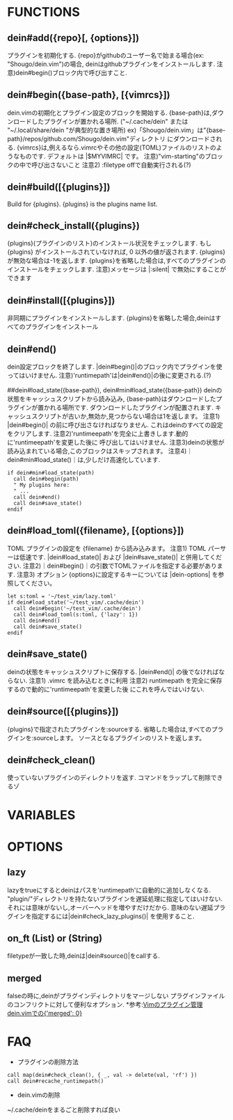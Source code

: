 # FUNCTIONS
## dein#add({repo}[, {options}])
プラグインを初期化する.
{repo}がgithubのユーザー名で始まる場合(ex: "Shougo/dein.vim")の場合,
deinはgithubプラグインをインストールします.
注意)dein#begin()ブロック内で呼び出すこと.

## dein#begin({base-path}, [{vimrcs}])
dein.vimの初期化とプラグイン設定のブロックを開始する.
{base-path}は,ダウンロードしたプラグインが置かれる場所.
("~/.cache/dein" または "~/.local/share/dein "が典型的な置き場所)
ex)「Shougo/dein.vim」は"{base-path}/repos/github.com/Shougo/dein.vim"ディレクトリ
にダウンロードされる.
{vimrcs}は,例えるなら.vimrcやその他の設定(TOML)ファイルのリストのようなものです.
デフォルトは |$MYVIMRC| です。
注意)"vim-starting"のブロックの中で呼び出さないこと
注意2) :filetype offで自動実行される(?)

## dein#build([{plugins}])
Build for {plugins}.
{plugins} is the plugins name list.

## dein#check_install({plugins})
{plugins}(プラグインのリスト)のインストール状況をチェックします.
もし {plugins} がインストールされていなければ, 0 以外の値が返されます.
{plugins}が無効な場合は-1を返します.
{plugins}を省略した場合は,すべてのプラグインのインストールをチェックします.
注意)メッセージは |:silent| で無効にすることができます

## dein#install([{plugins}])
非同期にプラグインをインストールします.
{plugins}を省略した場合,deinはすべてのプラグインをインストール
## dein#end()
dein設定ブロックを終了します.
|dein#begin()|のブロック内でプラグインを使ってはいけません.
注意)'runtimepath'は|dein#end()|の後に変更される.(?)

##dein#load_state({base-path}), dein#min#load_state({base-path})
deinの状態をキャッシュスクリプトから読み込み,
{base-path}はダウンロードしたプラグインが置かれる場所です.
ダウンロードしたプラグインが配置されます.
キャッシュスクリプトが古いか,無効か,見つからない場合は1を返します。
注意1) |dein#begin()| の前に呼び出さなければなりません.
これはdeinのすべての設定をクリアします.
注意2)'runtimeepath'を完全に上書きします.動的に'runtimeepath'を変更した後に
呼び出してはいけません.
注意3)deinの状態が読み込まれている場合,このブロックはスキップされます。
注意4)｜dein#min#load_state()｜は,少しだけ高速化しています.

```
if dein#min#load_state(path)
  call dein#begin(path)
  " My plugins here:
  " ...
  call dein#end()
  call dein#save_state()
endif
```

## dein#load_toml({filename}, [{options}])
TOML プラグインの設定を {filename} から読み込みます。 
注意1) TOML パーサーは低速です. |dein#load_state()| および |dein#save_state()| と併用してください.
注意2)｜dein#begin()｜の引数でTOMLファイルを指定する必要があります.
注意3) オプション {options}に設定するキーについては |dein-options| を参照してください。
```
let s:toml = '~/test_vim/lazy.toml'
if dein#load_state('~/test_vim/.cache/dein')
  call dein#begin('~/test_vim/.cache/dein')
  call dein#load_toml(s:toml, {'lazy': 1})
  call dein#end()
  call dein#save_state()
endif
```

## dein#save_state()
deinの状態をキャッシュスクリプトに保存する.
|dein#end()| の後でなければならない.
注意1) .vimrc を読み込むときに利用
注意2) runtimepath を完全に保存するので動的に'runtimeepath'を変更した後
にこれを呼んではいけない.

## dein#source([{plugins}])
 {plugins}で指定されたプラグインを:sourceする.
省略した場合は,すべてのプラグインを:sourceします。
ソースとなるプラグインのリストを返します。

## dein#check_clean()
使っていないプラグインのディレクトリを返す.
コマンドをラップして削除できるゾ

# VARIABLES


# OPTIONS
## lazy
lazyをtrueにするとdeinはパスを'runtimepath'に自動的に追加しなくなる.
"plugin/"ディレクトリを持たないプラグインを遅延処理に指定してはいけない.
それには意味がないし,オーバーヘッドを増やすだけだから.
意味のない遅延プラグインを指定するには|dein#check_lazy_plugins()| を使用すること.

## on_ft (List) or (String)
filetypeが一致した時,deinは|dein#source()|をcallする.

## merged
falseの時に,deinがプラグインディレクトリをマージしない
プラグインファイルのコンフリクトに対して便利なオプション.
*参考:[Vimのプラグイン管理dein.vimでの{'merged': 0}](https://rcmdnk.com/blog/2020/08/17/computer-vim/)

# FAQ

- プラグインの削除方法
```
call map(dein#check_clean(), { _, val -> delete(val, 'rf') })
call dein#recache_runtimepath()
```

- dein.vimの削除

~/.cache/deinをまるごと削除すれば良い
